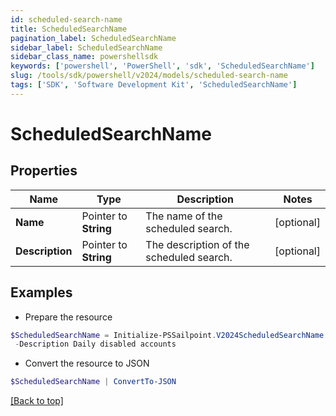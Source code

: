 ```yaml
---
id: scheduled-search-name
title: ScheduledSearchName
pagination_label: ScheduledSearchName
sidebar_label: ScheduledSearchName
sidebar_class_name: powershellsdk
keywords: ['powershell', 'PowerShell', 'sdk', 'ScheduledSearchName'] 
slug: /tools/sdk/powershell/v2024/models/scheduled-search-name
tags: ['SDK', 'Software Development Kit', 'ScheduledSearchName']
---
```



# ScheduledSearchName

## Properties

Name | Type | Description | Notes
------------ | ------------- | ------------- | -------------
**Name** |  Pointer to **String** | The name of the scheduled search.  | [optional] 
**Description** |  Pointer to **String** | The description of the scheduled search.  | [optional] 

## Examples

- Prepare the resource
```powershell
$ScheduledSearchName = Initialize-PSSailpoint.V2024ScheduledSearchName  -Name Daily disabled accounts `
 -Description Daily disabled accounts
```

- Convert the resource to JSON
```powershell
$ScheduledSearchName | ConvertTo-JSON
```


[[Back to top]](#) 

